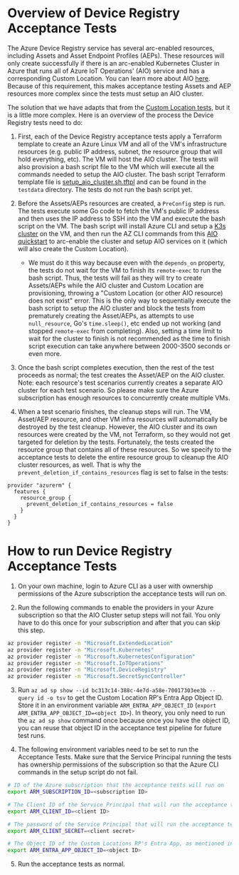 Overview of Device Registry Acceptance Tests
===
The Azure Device Registry service has several arc-enabled resources, including Assets and Asset Endpoint Profiles (AEPs). These resources will only create successfully if there is an arc-enabled Kubernetes Cluster in Azure that runs all of Azure IoT Operations' (AIO) service and has a corresponding Custom Location. You can learn more about AIO [here](https://learn.microsoft.com/en-us/azure/iot-operations/). Because of this requirement, this makes acceptance testing Assets and AEP resources more complex since the tests must setup an AIO cluster.

The solution that we have adapts that from the [Custom Location tests](https://github.com/hashicorp/terraform-provider-azurerm/blob/main/internal/services/extendedlocation/extended_location_custom_location_test.go), but it is a little more complex. Here is an overview of the process the Device Registry tests need to do:
1. First, each of the Device Registry acceptance tests apply a Terraform template to create an Azure Linux VM and all of the VM's infrastructure resources (e.g. public IP address, subnet, the resource group that will hold everything, etc). The VM will host the AIO cluster. The tests will also provision a bash script file to the VM which will execute all the commands needed to setup the AIO cluster. The bash script Terraform template file is [setup_aio_cluster.sh.tftpl](./testdata/setup_aio_cluster.sh.tftpl) and can be found in the `testdata` directory. The tests do not run the bash script yet.

2. Before the Assets/AEPs resources are created, a `PreConfig` step is run. The tests execute some Go code to fetch the VM's public IP address and then uses the IP address to SSH into the VM and execute the bash script on the VM. The bash script will install Azure CLI and setup a [K3s cluster](https://k3s.io/) on the VM, and then run the AZ CLI commands from this [AIO quickstart](https://learn.microsoft.com/en-us/azure/iot-operations/get-started-end-to-end-sample/quickstart-deploy) to arc-enable the cluster and setup AIO services on it (which will also create the Custom Location).
    - We must do it this way because even with the `depends_on` property, the tests do not wait for the VM to finish its `remote-exec` to run the bash script. Thus, the tests will fail as they will try to create Assets/AEPs while the AIO cluster and Custom Location are provisioning, throwing a "Custom Location (or other AIO resource) does not exist" error. This is the only way to sequentially execute the bash script to setup the AIO cluster and block the tests from prematurely creating the Asset/AEPs, as attempts to use `null_resource`, Go's `time.sleep()`, etc ended up not working (and stopped `remote-exec` from completing). Also, setting a time limit to wait for the cluster to finish is not recommended as the time to finish script execution can take anywhere between 2000-3500 seconds or even more.

3. Once the bash script completes execution, then the rest of the test proceeds as normal; the test creates the Asset/AEP on the AIO cluster. Note: each resource's test scenarios currently creates a separate AIO cluster for each test scenario. So please make sure the Azure subscription has enough resources to concurrently create multiple VMs. 

4. When a test scenario finishes, the cleanup steps will run. The VM, Asset/AEP resource, and other VM infra resources will automatically be destroyed by the test cleanup. However, the AIO cluster and its own resources were created by the VM, not Terraform, so they would not get targeted for deletion by the tests. Fortunately, the tests created the resource group that contains all of these resources. So we specify to the acceptance tests to delete the entire resource group to cleanup the AIO cluster resources, as well. That is why the `prevent_deletion_if_contains_resources` flag is set to false in the tests:
```
provider "azurerm" {
  features {
    resource_group {
      prevent_deletion_if_contains_resources = false
    }
  }
}
```

How to run Device Registry Acceptance Tests
===
1. On your own machine, login to Azure CLI as a user with ownership permissions of the Azure subscription the acceptance tests will run on.

2. Run the following commands to enable the providers in your Azure subscription so that the AIO Cluster setup steps will not fail. You only have to do this once for your subscription and after that you can skip this step.
```bash
az provider register -n "Microsoft.ExtendedLocation"
az provider register -n "Microsoft.Kubernetes"
az provider register -n "Microsoft.KubernetesConfiguration"
az provider register -n "Microsoft.IoTOperations"
az provider register -n "Microsoft.DeviceRegistry"
az provider register -n "Microsoft.SecretSyncController"
```

3. Run `az ad sp show --id bc313c14-388c-4e7d-a58e-70017303ee3b --query id -o tsv` to get the Custom Location RP's Entra App Object ID. Store it in an environment variable `ARM_ENTRA_APP_OBJECT_ID` (`export ARM_ENTRA_APP_OBJECT_ID=<object ID>`). In theory, you only need to run the `az ad sp show` command once because once you have the object ID, you can reuse that object ID in the acceptance test pipeline for future test runs.

4. The following environment variables need to be set to run the Acceptance Tests. Make sure that the Service Principal running the tests has ownership permissions of the subscription so that the Azure CLI commands in the setup script do not fail.
```bash
# ID of the Azure subscription that the acceptance tests will run on
export ARM_SUBSCRIPTION_ID=<subscription ID> 

# The Client ID of the Service Principal that will run the acceptance tests.
export ARM_CLIENT_ID=<client ID>

# The password of the Service Principal that will run the acceptance tests.
export ARM_CLIENT_SECRET=<client secret> 

# The Object ID of the Custom Locations RP's Entra App, as mentioned in previous step.
export ARM_ENTRA_APP_OBJECT_ID=<object ID> 
```

5. Run the acceptance tests as normal.
